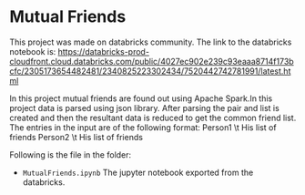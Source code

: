 # Mutual Friends
This project was made on databricks community. The link to the databricks notebook is: https://databricks-prod-cloudfront.cloud.databricks.com/public/4027ec902e239c93eaaa8714f173bcfc/2305173654482481/2340825223302434/7520442742781991/latest.html   

In this project mutual friends are found out using Apache Spark.In this project data is parsed using json library. After parsing the pair and list is created and then the resultant data is reduced to get the common friend list. The entries in the input are of the following format:
Person1 \t His list of friends
Person2 \t His list of friends

Following is the file in the folder:
* ```MutualFriends.ipynb``` The jupyter notebook exported from the databricks.

